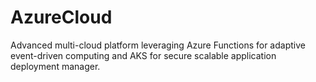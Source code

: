 # AzureCloud
Advanced multi-cloud platform leveraging Azure Functions for adaptive event-driven computing and AKS for secure scalable application deployment manager.
